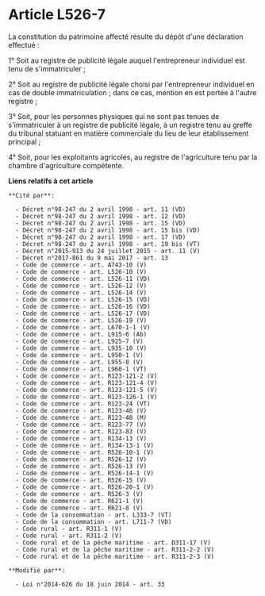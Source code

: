 # Article L526-7

La constitution du patrimoine affecté résulte du dépôt d'une déclaration effectué : 

1° Soit au registre de publicité légale auquel l'entrepreneur individuel est tenu de s'immatriculer ; 

2° Soit au registre de publicité légale choisi par l'entrepreneur individuel en cas de double immatriculation ; dans ce cas,
mention en est portée à l'autre registre ; 

3° Soit, pour les personnes physiques qui ne sont pas tenues de s'immatriculer à un registre de publicité légale, à un
registre tenu au greffe du tribunal statuant en matière commerciale du lieu de leur établissement principal ;

4° Soit, pour les exploitants agricoles, au registre de l'agriculture tenu par la chambre d'agriculture compétente.

**Liens relatifs à cet article**

	**Cité par**:

	  - Décret n°98-247 du 2 avril 1998 - art. 11 (VD)
	  - Décret n°98-247 du 2 avril 1998 - art. 12 (VD)
	  - Décret n°98-247 du 2 avril 1998 - art. 15 (VD)
	  - Décret n°98-247 du 2 avril 1998 - art. 15 bis (VD)
	  - Décret n°98-247 du 2 avril 1998 - art. 17 (VD)
	  - Décret n°98-247 du 2 avril 1998 - art. 19 bis (VT)
	  - Décret n°2015-913 du 24 juillet 2015 - art. 11 (V)
	  - Décret n°2017-861 du 9 mai 2017 - art. 13
	  - Code de commerce - art. A743-10 (V)
	  - Code de commerce - art. L526-10 (V)
	  - Code de commerce - art. L526-11 (VD)
	  - Code de commerce - art. L526-12 (V)
	  - Code de commerce - art. L526-14 (V)
	  - Code de commerce - art. L526-15 (VD)
	  - Code de commerce - art. L526-16 (VD)
	  - Code de commerce - art. L526-17 (VD)
	  - Code de commerce - art. L526-19 (V)
	  - Code de commerce - art. L670-1-1 (V)
	  - Code de commerce - art. L915-6 (Ab)
	  - Code de commerce - art. L925-7 (V)
	  - Code de commerce - art. L935-10 (V)
	  - Code de commerce - art. L950-1 (V)
	  - Code de commerce - art. L955-8 (V)
	  - Code de commerce - art. L960-1 (VT)
	  - Code de commerce - art. R123-121-2 (V)
	  - Code de commerce - art. R123-121-4 (V)
	  - Code de commerce - art. R123-121-5 (V)
	  - Code de commerce - art. R123-126-1 (V)
	  - Code de commerce - art. R123-24 (VT)
	  - Code de commerce - art. R123-46 (V)
	  - Code de commerce - art. R123-48 (M)
	  - Code de commerce - art. R123-77 (V)
	  - Code de commerce - art. R123-83 (V)
	  - Code de commerce - art. R134-13 (V)
	  - Code de commerce - art. R134-13-1 (V)
	  - Code de commerce - art. R526-10-1 (V)
	  - Code de commerce - art. R526-12 (V)
	  - Code de commerce - art. R526-13 (V)
	  - Code de commerce - art. R526-14-1 (V)
	  - Code de commerce - art. R526-15 (V)
	  - Code de commerce - art. R526-20-1 (V)
	  - Code de commerce - art. R526-3 (V)
	  - Code de commerce - art. R621-1 (V)
	  - Code de commerce - art. R621-8 (V)
	  - Code de la consommation - art. L333-7 (VT)
	  - Code de la consommation - art. L711-7 (VD)
	  - Code rural - art. R311-1 (V)
	  - Code rural - art. R311-2 (V)
	  - Code rural et de la pêche maritime - art. D311-17 (V)
	  - Code rural et de la pêche maritime - art. R311-2-2 (V)
	  - Code rural et de la pêche maritime - art. R311-2-3 (V)

	**Modifié par**:

	  - Loi n°2014-626 du 18 juin 2014 - art. 33
